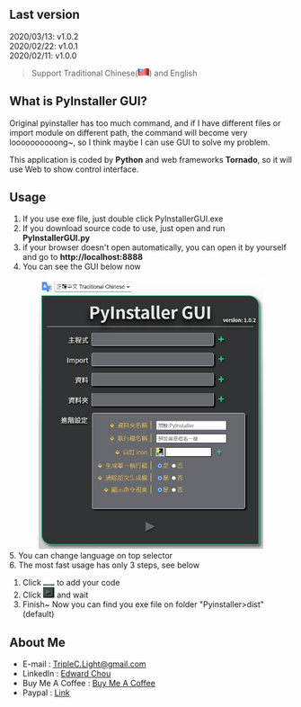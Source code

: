 ## Last version
2020/03/13: v1.0.2<br>
2020/02/22: v1.0.1<br>
2020/02/11: v1.0.0
>Support Traditional Chinese(<img src="https://github.com/TripleC-Light/PyInstallerGUI/blob/master/image/flag.png" width=20>) and English
## What is PyInstaller GUI?
Original pyinstaller has too much command, and if I have different files or import module on different path, the command will become very loooooooooong~, so I think maybe I can use GUI to solve my problem.

This application is coded by **Python** and web frameworks **Tornado**, so it will use Web to show control interface.

## Usage
1. If you use exe file, just double click PyInstallerGUI.exe
2. If you download source code to use, just open and run **PyInstallerGUI.py**
3. if your browser doesn't open automatically, you can open it by yourself and go to **http://localhost:8888**
4. You can see the GUI below now
<center><img src="https://github.com/TripleC-Light/PyInstallerGUI/blob/master/image/GUI.jpg" width=400></center>
5. You can change language on top selector 
<br>6. The most fast usage has only 3 steps, see below

  1. Click <img src="https://github.com/TripleC-Light/PyInstallerGUI/blob/master/image/addMainCode.jpg" width=20> to add your code
  2. Click <img src="https://github.com/TripleC-Light/PyInstallerGUI/blob/master/image/start.jpg" width=20> and wait
  3. Finish~ Now you can find you exe file on folder "Pyinstaller>dist"(default)


## About Me
 - E-mail : TripleC.Light@gmail.com
 - LinkedIn : [Edward Chou](https://www.linkedin.com/in/edward-chou-42058912a)
 - Buy Me A Coffee : [Buy Me A Coffee](https://www.buymeacoffee.com/YrFKPo2)
 - Paypal : [Link](https://www.paypal.me/TripleCLight?locale.x=zh_TW)
 
